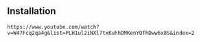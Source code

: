Installation
------------
  
    https://www.youtube.com/watch?v=W47Fcq2qa4g&list=PLH1ul2iNXl7txKuhhDMKenYOThDww6x8S&index=2
